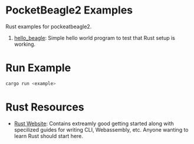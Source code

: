 # PocketBeagle2 Examples

Rust examples for pockeatbeagle2.

1. [hello_beagle](hello_beagle): Simple hello world program to test that Rust setup is working.

# Run Example

```sh
cargo run <example>
```

# Rust Resources

- [Rust Website](https://www.rust-lang.org/): Contains extreamly good getting started along with specilized guides for writing CLI, Webassembly, etc. Anyone wanting to learn Rust should start here.
